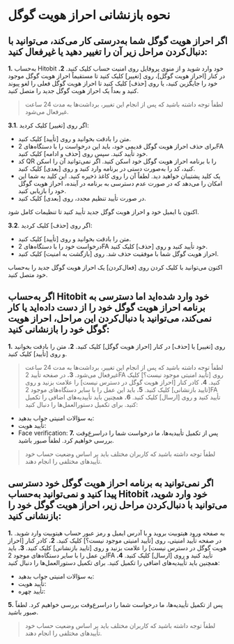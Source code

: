 # نحوه بازنشانی احراز هویت گوگل

## اگر احراز هویت گوگل شما به‌درستی کار می‌کند، می‌توانید با دنبال‌کردن مراحل زیر آن را تغییر دهید یا غیرفعال کنید:

**1.**	به‌حساب Hitobit خود وارد شوید و از منوی پروفایل روی امنیت حساب کلیک کنید.
**2.**	در کنار [احراز هویت گوگل]، روی [تغییر] کلیک کنید تا مستقیماً احراز هویت گوگل موجود خود را جایگزین کنید، یا روی [حذف] کلیک کنید تا احراز هویت گوگل فعلی را لغو پیوند کنید و بعداً یک احراز هویت گوگل جدید را متصل کنید.

> لطفاً توجه داشته باشید که پس از انجام این تغییر، برداشت‌ها به مدت 24 ساعت غیرفعال می‌شود.

**3.1**. اگر روی [تغییر] کلیک کردید:
- متن را بادقت بخوانید و روی [تأیید] کلیک کنید.
- برای حذف احراز هویت گوگل قدیمی خود، باید این درخواست را با دستگاه‌های 2FA خود تأیید کنید. سپس روی [حذف و ادامه] کلیک کنید.
- کد QR را با برنامه احراز هویت گوگل خود اسکن کنید. اگر نمی‌توانید آن را اسکن کنید، کد را به‌صورت دستی در برنامه وارد کنید و روی [بعدی] کلیک کنید.
- یک کلید پشتیبان خواهید دید. لطفاً آن را روی کاغذ ذخیره کنید. این کلید به شما این امکان را می‌دهد که در صورت عدم دسترسی به برنامه در آینده، احراز هویت گوگل خود را بازیابی کنید.
- در صورت تأیید تنظیم مجدد، روی [بعدی] کلیک کنید.

اکنون با ایمیل خود و احراز هویت گوگل جدید تأیید کنید تا تنظیمات کامل شود.


**3.2**. اگر روی [حذف] کلیک کردید:
- متن را بادقت بخوانید و روی [تأیید] کلیک کنید.
- درخواست خود را با دستگاه‌های 2FA خود تأیید کنید و روی [حذف] کلیک کنید.
- احراز هویت گوگل شما با موفقیت حذف شد. روی [بازگشت به امنیت] کلیک کنید.

اکنون می‌توانید با کلیک کردن روی [فعال‌کردن] یک احراز هویت گوگل جدید را به‌حساب خود متصل کنید.

## اگر به‌حساب Hitobit خود وارد شده‌اید اما دسترسی به برنامه احراز هویت گوگل خود را از دست داده‌اید یا کار نمی‌کند، می‌توانید با دنبال‌کردن این مراحل، احراز هویت گوگل خود را بازنشانی کنید:

**1.**	روی [تغییر] یا [حذف] در کنار [احراز هویت گوگل] کلیک کنید.
**2.**	متن را بادقت بخوانید و روی [تأیید] کلیک کنید.
> لطفاً توجه داشته باشید که پس از انجام این تغییر، برداشت‌ها به مدت 24 ساعت غیرفعال می‌شود.
**3.**	در صفحه تأیید 2FA روی [تأیید امنیتی موجود نیست؟] کلیک کنید.
**4.**	کادر کنار [احراز هویت گوگل   در دسترس نیست] را علامت بزنید و روی [تایید بازنشانی] کلیک کنید.
**5.**	باید این عمل را با سایر دستگاه‌های موجود 2FA تأیید کنید و روی [ارسال] کلیک کنید.
**6.**	همچنین باید تأییدیه‌های اضافی را تکمیل کنید. برای تکمیل دستورالعمل‌ها را دنبال کنید:
-	به سؤالات امنیتی جواب بدهید:
-	تأیید هویت:
-	Face verification:
**7.**	پس از تکمیل تأییدیه‌ها، ما درخواست شما را دراسرع‌وقت بررسی خواهیم کرد. لطفاً صبور باشید. 
> لطفاً توجه داشته باشید که کاربران مختلف باید بر اساس وضعیت حساب خود تأییدهای مختلفی را انجام دهند.

## اگر نمی‌توانید به برنامه احراز هویت گوگل خود دسترسی پیدا کنید و نمی‌توانید به‌حساب Hitobit خود وارد شوید، می‌توانید با دنبال‌کردن مراحل زیر، احراز هویت گوگل خود را بازنشانی کنید:

**1.**	به صفحه ورود هیتوبیت بروید و با آدرس ایمیل و رمز عبور حساب هیتوبیت وارد شوید. در صفحه تأیید امنیتی، روی [تأیید امنیتی موجود نیست؟] کلیک کنید.
**2.**	کادر کنار [احراز هویت گوگل   در دسترس نیست] را علامت بزنید و روی [تایید بازنشانی] کلیک کنید.
**3.**	باید این عمل را با سایر دستگاه‌های موجود 2FA تأیید کنید و روی [ارسال] کلیک کنید.
**4.**	همچنین باید تأییدیه‌های اضافی را تکمیل کنید. برای تکمیل دستورالعمل‌ها را دنبال کنید:
-	به سؤالات امنیتی جواب بدهید:
-	تأیید هویت:
-	تأیید چهره:

**5.**	پس از تکمیل تأییدیه‌ها، ما درخواست شما را دراسرع‌وقت بررسی خواهیم کرد. لطفاً صبور باشید.

> لطفاً توجه داشته باشید که کاربران مختلف باید بر اساس وضعیت حساب خود تأییدهای مختلفی را انجام دهند.





